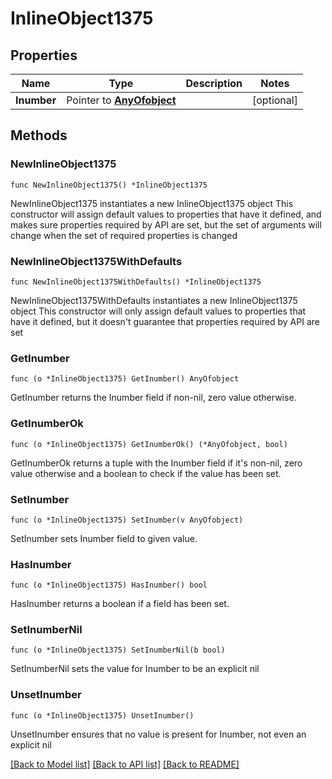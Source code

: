 # InlineObject1375

## Properties

Name | Type | Description | Notes
------------ | ------------- | ------------- | -------------
**Inumber** | Pointer to [**AnyOfobject**](anyOf&lt;object&gt;.md) |  | [optional] 

## Methods

### NewInlineObject1375

`func NewInlineObject1375() *InlineObject1375`

NewInlineObject1375 instantiates a new InlineObject1375 object
This constructor will assign default values to properties that have it defined,
and makes sure properties required by API are set, but the set of arguments
will change when the set of required properties is changed

### NewInlineObject1375WithDefaults

`func NewInlineObject1375WithDefaults() *InlineObject1375`

NewInlineObject1375WithDefaults instantiates a new InlineObject1375 object
This constructor will only assign default values to properties that have it defined,
but it doesn't guarantee that properties required by API are set

### GetInumber

`func (o *InlineObject1375) GetInumber() AnyOfobject`

GetInumber returns the Inumber field if non-nil, zero value otherwise.

### GetInumberOk

`func (o *InlineObject1375) GetInumberOk() (*AnyOfobject, bool)`

GetInumberOk returns a tuple with the Inumber field if it's non-nil, zero value otherwise
and a boolean to check if the value has been set.

### SetInumber

`func (o *InlineObject1375) SetInumber(v AnyOfobject)`

SetInumber sets Inumber field to given value.

### HasInumber

`func (o *InlineObject1375) HasInumber() bool`

HasInumber returns a boolean if a field has been set.

### SetInumberNil

`func (o *InlineObject1375) SetInumberNil(b bool)`

 SetInumberNil sets the value for Inumber to be an explicit nil

### UnsetInumber
`func (o *InlineObject1375) UnsetInumber()`

UnsetInumber ensures that no value is present for Inumber, not even an explicit nil

[[Back to Model list]](../README.md#documentation-for-models) [[Back to API list]](../README.md#documentation-for-api-endpoints) [[Back to README]](../README.md)


